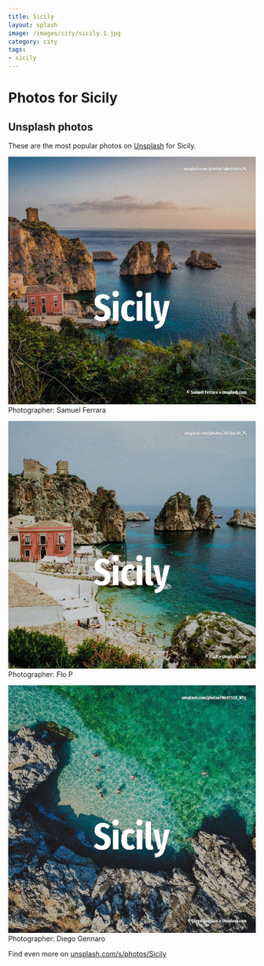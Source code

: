 ```yaml
---
title: Sicily
layout: splash
image: /images/city/sicily.1.jpg
category: city
tags:
- sicily
---
```

# Photos for Sicily
 
## Unsplash photos
These are the most popular photos on [Unsplash](https://unsplash.com) for Sicily.
 
![Sicily](/images/city/sicily.1.jpg)
Photographer:  Samuel Ferrara
 
![Sicily](/images/city/sicily.2.jpg)
Photographer:  Flo P
 
![Sicily](/images/city/sicily.3.jpg)
Photographer:  Diego Gennaro
 
Find even more on [unsplash.com/s/photos/Sicily](https://unsplash.com/s/photos/Sicily)
 
